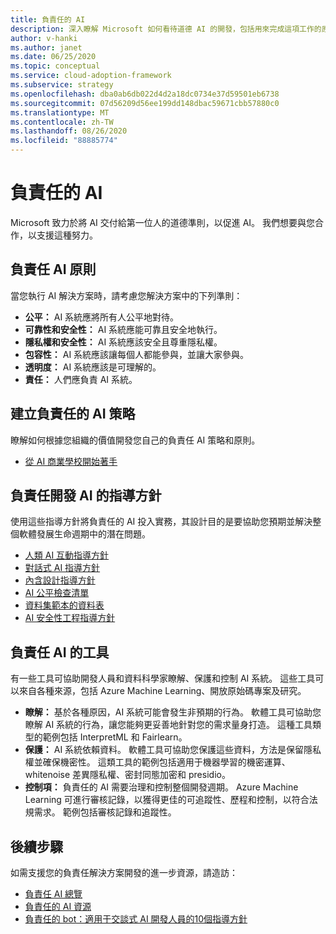 ```yaml
---
title: 負責任的 AI
description: 深入瞭解 Microsoft 如何看待道德 AI 的開發，包括用來完成這項工作的原則、指導方針和工具。
author: v-hanki
ms.author: janet
ms.date: 06/25/2020
ms.topic: conceptual
ms.service: cloud-adoption-framework
ms.subservice: strategy
ms.openlocfilehash: dba0ab6db022d4d2a18dc0734e37d59501eb6738
ms.sourcegitcommit: 07d56209d56ee199dd148dbac59671cbb57880c0
ms.translationtype: MT
ms.contentlocale: zh-TW
ms.lasthandoff: 08/26/2020
ms.locfileid: "88885774"
---
```

<!-- docutune:ignore InterpretML FairLearn -->

# <a name="responsible-ai"></a>負責任的 AI

Microsoft 致力於將 AI 交付給第一位人的道德準則，以促進 AI。 我們想要與您合作，以支援這種努力。

## <a name="responsible-ai-principles"></a>負責任 AI 原則

當您執行 AI 解決方案時，請考慮您解決方案中的下列準則：

- **公平：** AI 系統應將所有人公平地對待。
- **可靠性和安全性：** AI 系統應能可靠且安全地執行。
- **隱私權和安全性：** AI 系統應該安全且尊重隱私權。
- **包容性：** AI 系統應該讓每個人都能參與，並讓大家參與。
- **透明度：** AI 系統應該是可理解的。
- **責任：** 人們應負責 AI 系統。

## <a name="establish-a-responsible-ai-strategy"></a>建立負責任的 AI 策略

瞭解如何根據您組織的價值開發您自己的負責任 AI 策略和原則。

- [從 AI 商業學校開始著手](https://www.microsoft.com/ai/ai-business-school?SilentAuth=1#primaryR7)

## <a name="guidelines-to-develop-ai-responsibly"></a>負責任開發 AI 的指導方針

使用這些指導方針將負責任的 AI 投入實務，其設計目的是要協助您預期並解決整個軟體發展生命週期中的潛在問題。

- [人類 AI 互動指導方針](https://aka.ms/aiguidelines)
- [對話式 AI 指導方針](https://www.microsoft.com/research/publication/responsible-bots/)
- [內含設計指導方針](https://www.microsoft.com/design/inclusive/)
- [AI 公平檢查清單](https://query.prod.cms.rt.microsoft.com/cms/api/am/binary/RE4t6dA)
- [資料集範本的資料表](https://query.prod.cms.rt.microsoft.com/cms/api/am/binary/RE4t8QB)
- [AI 安全性工程指導方針](https://blogs.microsoft.com/on-the-issues/2019/12/06/ai-machine-learning-security/)

## <a name="tools-for-responsible-ai"></a>負責任 AI 的工具

有一些工具可協助開發人員和資料科學家瞭解、保護和控制 AI 系統。 這些工具可以來自各種來源，包括 Azure Machine Learning、開放原始碼專案及研究。

- **瞭解：** 基於各種原因，AI 系統可能會發生非預期的行為。 軟體工具可協助您瞭解 AI 系統的行為，讓您能夠更妥善地針對您的需求量身打造。 這種工具類型的範例包括 InterpretML 和 Fairlearn。
- **保護：** AI 系統依賴資料。 軟體工具可協助您保護這些資料，方法是保留隱私權並確保機密性。 這類工具的範例包括適用于機器學習的機密運算、whitenoise 差異隱私權、密封同態加密和 presidio。
- **控制項：** 負責任的 AI 需要治理和控制整個開發週期。 Azure Machine Learning 可進行審核記錄，以獲得更佳的可追蹤性、歷程和控制，以符合法規需求。 範例包括審核記錄和追蹤性。

## <a name="next-steps"></a>後續步驟

如需支援您的負責任解決方案開發的進一步資源，請造訪：

- [負責任 AI 總覽](https://www.microsoft.com/ai/responsible-ai?activetab=pivot1:primaryr6)
- [負責任的 AI 資源](https://www.microsoft.com/ai/responsible-ai-resources)
- [負責任的 bot：適用于交談式 AI 開發人員的10個指導方針](https://www.microsoft.com/research/publication/responsible-bots/)
